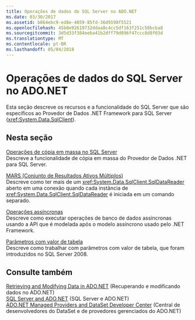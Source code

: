 ```yaml
---
title: Operações de dados do SQL Server no ADO.NET
ms.date: 03/30/2017
ms.assetid: b864ebc9-ed8e-4059-85fd-36d9198f5521
ms.openlocfilehash: 45b0e92619732ddaa8c4cc5df163f251c50bcba8
ms.sourcegitcommit: 3d5d33f384eeba41b2dff79d096f47ccc8d8f03d
ms.translationtype: MT
ms.contentlocale: pt-BR
ms.lasthandoff: 05/04/2018
---
```

# <a name="sql-server-data-operations-in-adonet"></a>Operações de dados do SQL Server no ADO.NET
Esta seção descreve os recursos e a funcionalidade do SQL Server que são específicos ao Provedor de Dados .NET Framework para SQL Server (<xref:System.Data.SqlClient>).  
  
## <a name="in-this-section"></a>Nesta seção  
 [Operações de cópia em massa no SQL Server](../../../../../docs/framework/data/adonet/sql/bulk-copy-operations-in-sql-server.md)  
 Descreve a funcionalidade de cópia em massa do Provedor de Dados .NET para SQL Server.  
  
 [MARS (Conjunto de Resultados Ativos Múltiplos)](../../../../../docs/framework/data/adonet/sql/multiple-active-result-sets-mars.md)  
 Descreve como ter mais de um <xref:System.Data.SqlClient.SqlDataReader> aberto em uma conexão quando cada instância de <xref:System.Data.SqlClient.SqlDataReader> é iniciada em um comando separado.  
  
 [Operações assíncronas](../../../../../docs/framework/data/adonet/sql/asynchronous-operations.md)  
 Descreve como executar operações de banco de dados assíncronas usando a API que é modelada após o modelo assíncrono usado pelo .NET Framework.  
  
 [Parâmetros com valor de tabela](../../../../../docs/framework/data/adonet/sql/table-valued-parameters.md)  
 Descreve como trabalhar com parâmetros com valor de tabela, que foram introduzidos no SQL Server 2008.  
  
## <a name="see-also"></a>Consulte também  
 [Retrieving and Modifying Data in ADO.NET](../../../../../docs/framework/data/adonet/retrieving-and-modifying-data.md) (Recuperando e modificando dados no ADO.NET)  
 [SQL Server and ADO.NET](../../../../../docs/framework/data/adonet/sql/index.md) (SQL Server e ADO.NET)  
 [ADO.NET Managed Providers and DataSet Developer Center](http://go.microsoft.com/fwlink/?LinkId=217917) (Central de desenvolvedores do DataSet e de provedores gerenciados do ADO.NET)
